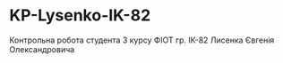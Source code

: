 # KP-Lysenko-IK-82

Контрольна робота студента 3 курсу ФІОТ гр. ІК-82 Лисенка Євгенія Олександровича
